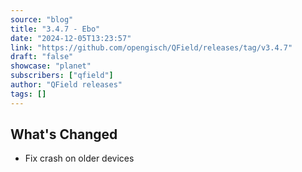 ```yaml
---
source: "blog"
title: "3.4.7 - Ebo"
date: "2024-12-05T13:23:57"
link: "https://github.com/opengisch/QField/releases/tag/v3.4.7"
draft: "false"
showcase: "planet"
subscribers: ["qfield"]
author: "QField releases"
tags: []
---
```


<h2>What's Changed</h2>
<ul>
<li>Fix crash on older devices</li>
</ul>
